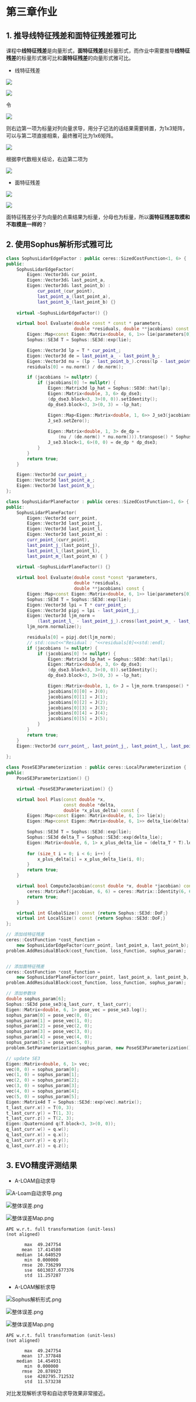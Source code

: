 # 第三章作业
## 1. 推导线特征残差和面特征残差雅可比
课程中**线特征残差**是向量形式，**面特征残差**是标量形式，而作业中需要推导**线特征残差**的标量形式雅可比和**面特征残差**的向量形式雅可比。

- 线特征残差

![](https://cdn.nlark.com/yuque/__latex/1af56c82e4e26b42c78672a3f5a0d0c9.svg)

![](https://cdn.nlark.com/yuque/__latex/56c4f8bb5d68ca1e36956a904ec91e3a.svg)

令

![](https://cdn.nlark.com/yuque/__latex/844d4cb1c69a9c128e39be8ffeb5d0ed.svg)

则右边第一项为标量对列向量求导，用分子记法的话结果需要转置，为1x3矩阵，可以与第二项直接相乘，最终雅可比为1x6矩阵。

![](https://cdn.nlark.com/yuque/__latex/a7f8feb65cb4addf75eb92da7492e598.svg)

根据李代数相关结论，右边第二项为

![](https://cdn.nlark.com/yuque/__latex/929f5842da4fef36a6bff05a38a03761.svg)


- 面特征残差

![](https://cdn.nlark.com/yuque/__latex/844ab12b56cb3d99a8d5a4cb8e2a6b9c.svg)

![](https://cdn.nlark.com/yuque/__latex/52102c7254a0a049efb3b4e3a60d5f83.svg)

面特征残差分子为向量的点乘结果为标量，分母也为标量，所以**面特征残差取模和不取模是一样的**？
## 2. 使用Sophus解析形式雅可比
```cpp
class SophusLidarEdgeFactor : public ceres::SizedCostFunction<1, 6> {
public:
    SophusLidarEdgeFactor(
        Eigen::Vector3d& cur_point, 
        Eigen::Vector3d& last_point_a, 
        Eigen::Vector3d& last_point_b) : 
            cur_point_(cur_point), 
    		last_point_a_(last_point_a), 
    		last_point_b_(last_point_b) {}
    
    virtual ~SophusLidarEdgeFactor() {}

    virtual bool Evaluate(double const * const * parameters, 
                          double *residuals, double **jacobians) const {
        Eigen::Map<const Eigen::Matrix<double, 6, 1>> lie(parameters[0]);
        Sophus::SE3d T = Sophus::SE3d::exp(lie);

        Eigen::Vector3d lp = T * cur_point_;
        Eigen::Vector3d de = last_point_a_ - last_point_b_;
        Eigen::Vector3d nu = (lp - last_point_b_).cross(lp - last_point_a_);
        residuals[0] = nu.norm() / de.norm();

        if (jacobians != nullptr) {
            if (jacobians[0] != nullptr) {
                Eigen::Matrix3d lp_hat = Sophus::SO3d::hat(lp);
                Eigen::Matrix<double, 3, 6> dp_dse3;
                (dp_dse3.block<3, 3>(0, 0)).setIdentity();
                dp_dse3.block<3, 3>(0, 3) = -lp_hat;

                Eigen::Map<Eigen::Matrix<double, 1, 6>> J_se3(jacobians[0]);
                J_se3.setZero();
                
                Eigen::Matrix<double, 1, 3> de_dp = 
                    (nu / (de.norm() * nu.norm())).transpose() * Sophus::SO3d::hat(de);
                J_se3.block<1, 6>(0, 0) = de_dp * dp_dse3;
            }
        }
        return true;
    }

    Eigen::Vector3d cur_point_;
    Eigen::Vector3d last_point_a_;
    Eigen::Vector3d last_point_b_;
};

class SophusLidarPlaneFactor : public ceres::SizedCostFunction<1, 6> {
public:
    SophusLidarPlaneFactor(
        Eigen::Vector3d curr_point, 
        Eigen::Vector3d last_point_j,
        Eigen::Vector3d last_point_l, 
        Eigen::Vector3d last_point_m) : 
        curr_point_(curr_point), 
        last_point_j_(last_point_j), 
        last_point_l_(last_point_l), 
        last_point_m_(last_point_m) { }

    virtual ~SophusLidarPlaneFactor() {}
    
    virtual bool Evaluate(double const *const *parameters, 
                          double *residuals, 
                          double **jacobians) const {
        Eigen::Map<const Eigen::Matrix<double, 6, 1>> lie(parameters[0]);
        Sophus::SE3d T = Sophus::SE3d::exp(lie);
        Eigen::Vector3d lpi = T * curr_point_;
        Eigen::Vector3d pipj = lpi - last_point_j_;
        Eigen::Vector3d ljm_norm = 
            (last_point_l_ - last_point_j_).cross(last_point_m_ - last_point_j_);
        ljm_norm.normalize();

        residuals[0] = pipj.dot(ljm_norm);
        // std::cout<<"Residual : "<<residuals[0]<<std::endl;
        if (jacobians != nullptr) {
            if (jacobians[0] != nullptr) {
                Eigen::Matrix3d lp_hat = Sophus::SO3d::hat(lpi);
                Eigen::Matrix<double, 3, 6> dp_dse3;
                (dp_dse3.block<3, 3>(0, 0)).setIdentity();
                dp_dse3.block<3, 3>(0, 3) = -lp_hat;

                Eigen::Matrix<double, 1, 6> J = ljm_norm.transpose() * dp_dse3;
                jacobians[0][0] = J(0);
                jacobians[0][1] = J(1);
                jacobians[0][2] = J(2);
                jacobians[0][3] = J(3);
                jacobians[0][4] = J(4);
                jacobians[0][5] = J(5);
            }
        }
        return true;
    }
    Eigen::Vector3d curr_point_, last_point_j_, last_point_l_, last_point_m_;
    
};

class PoseSE3Parameterization : public ceres::LocalParameterization {
public:
    PoseSE3Parameterization() {}

    virtual ~PoseSE3Parameterization() {}

    virtual bool Plus(const double *x, 
                      const double *delta, 
                      double *x_plus_delta) const {
        Eigen::Map<const Eigen::Matrix<double, 6, 1>> lie(x);
        Eigen::Map<const Eigen::Matrix<double, 6, 1>> delta_lie(delta);

        Sophus::SE3d T = Sophus::SE3d::exp(lie);
        Sophus::SE3d delta_T = Sophus::SE3d::exp(delta_lie);
        Eigen::Matrix<double, 6, 1> x_plus_delta_lie = (delta_T * T).log();
        
        for (size_t i = 0; i < 6; i++) {
            x_plus_delta[i] = x_plus_delta_lie(i, 0);
        }
        return true;
    }

    virtual bool ComputeJacobian(const double *x, double *jacobian) const {
        ceres::MatrixRef(jacobian, 6, 6) = ceres::Matrix::Identity(6, 6);
        return true;
    }

    virtual int GlobalSize() const {return Sophus::SE3d::DoF;}
    virtual int LocalSize() const {return Sophus::SE3d::DoF;}
};
```
```cpp
// 添加线特征残差
ceres::CostFunction *cost_function = 
    new SophusLidarEdgeFactor(curr_point, last_point_a, last_point_b);
problem.AddResidualBlock(cost_function, loss_function, sophus_param);


// 添加面特征残差
ceres::CostFunction *cost_function = 
    new SophusLidarPlaneFactor(curr_point, last_point_a, last_point_b, last_point_c);
problem.AddResidualBlock(cost_function, loss_function, sophus_param);

// 添加参数块
double sophus_param[6];
Sophus::SE3d pose_se3(q_last_curr, t_last_curr);
Eigen::Matrix<double, 6, 1> pose_vec = pose_se3.log();
sophus_param[0] = pose_vec(0, 0);
sophus_param[1] = pose_vec(1, 0);
sophus_param[2] = pose_vec(2, 0);
sophus_param[3] = pose_vec(3, 0);
sophus_param[4] = pose_vec(4, 0);
sophus_param[5] = pose_vec(5, 0);
problem.SetParameterization(sophus_param, new PoseSE3Parameterization());

// update SE3
Eigen::Matrix<double, 6, 1> vec;
vec(0, 0) = sophus_param[0];
vec(1, 0) = sophus_param[1];
vec(2, 0) = sophus_param[2];
vec(3, 0) = sophus_param[3];
vec(4, 0) = sophus_param[4];
vec(5, 0) = sophus_param[5];
Eigen::Matrix4d T = Sophus::SE3d::exp(vec).matrix();
t_last_curr.x() = T(0, 3);
t_last_curr.y() = T(1, 3);
t_last_curr.z() = T(2, 3);
Eigen::Quaterniond q(T.block<3, 3>(0, 0));
q_last_curr.w() = q.w();
q_last_curr.x() = q.x();
q_last_curr.y() = q.y();
q_last_curr.z() = q.z();
```
## 3. EVO精度评测结果

- A-LOAM自动求导

![A-Loam自动求导.png](https://cdn.nlark.com/yuque/0/2021/png/2442126/1612709421982-d6e4cb2f-078a-424a-b601-0d8bff87d254.png#align=left&display=inline&height=1080&margin=%5Bobject%20Object%5D&name=A-Loam%E8%87%AA%E5%8A%A8%E6%B1%82%E5%AF%BC.png&originHeight=1080&originWidth=1920&size=381611&status=done&style=none&width=1920)

![整体误差.png](https://cdn.nlark.com/yuque/0/2021/png/2442126/1612709423437-43e355e6-5874-42a0-869a-af3046807252.png#align=left&display=inline&height=869&margin=%5Bobject%20Object%5D&name=%E6%95%B4%E4%BD%93%E8%AF%AF%E5%B7%AE.png&originHeight=869&originWidth=1898&size=111822&status=done&style=none&width=1898)

![整体误差Map.png](https://cdn.nlark.com/yuque/0/2021/png/2442126/1612709424634-1eab958f-4411-457e-a0f0-7cec47255cfe.png#align=left&display=inline&height=869&margin=%5Bobject%20Object%5D&name=%E6%95%B4%E4%BD%93%E8%AF%AF%E5%B7%AEMap.png&originHeight=869&originWidth=1898&size=209967&status=done&style=none&width=1898)
```
APE w.r.t. full transformation (unit-less)
(not aligned)

       max	49.247754
      mean	17.414580
    median	14.640529
       min	0.000000
      rmse	20.736299
       sse	6013037.677376
       std	11.257287

```

- A-LOAM解析求导

![Sophus解析形式.png](https://cdn.nlark.com/yuque/0/2021/png/2442126/1612709443808-60d99feb-341c-4ce0-bff4-bc25d2b2d9d0.png#align=left&display=inline&height=1080&margin=%5Bobject%20Object%5D&name=Sophus%E8%A7%A3%E6%9E%90%E5%BD%A2%E5%BC%8F.png&originHeight=1080&originWidth=1920&size=380035&status=done&style=none&width=1920)

![整体误差.png](https://cdn.nlark.com/yuque/0/2021/png/2442126/1612709445700-dda0d91e-2e79-4017-a0b0-dbb1453950eb.png#align=left&display=inline&height=869&margin=%5Bobject%20Object%5D&name=%E6%95%B4%E4%BD%93%E8%AF%AF%E5%B7%AE.png&originHeight=869&originWidth=1898&size=99488&status=done&style=none&width=1898)

![整体误差Map.png](https://cdn.nlark.com/yuque/0/2021/png/2442126/1612709448269-55f0d117-940d-4b87-9d74-c54ed8554149.png#align=left&display=inline&height=869&margin=%5Bobject%20Object%5D&name=%E6%95%B4%E4%BD%93%E8%AF%AF%E5%B7%AEMap.png&originHeight=869&originWidth=1898&size=194633&status=done&style=none&width=1898)
```
APE w.r.t. full transformation (unit-less)
(not aligned)

       max	49.247754
      mean	17.377848
    median	14.454931
       min	0.000000
      rmse	20.878923
       sse	4202795.712532
       std	11.573238

```
对比发现解析求导和自动求导效果非常接近。
